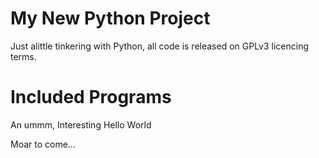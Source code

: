 My New Python Project
=====================
Just alittle tinkering with Python, all code is released on GPLv3 licencing terms.

Included Programs
=====================
An ummm, Interesting Hello World

Moar to come...